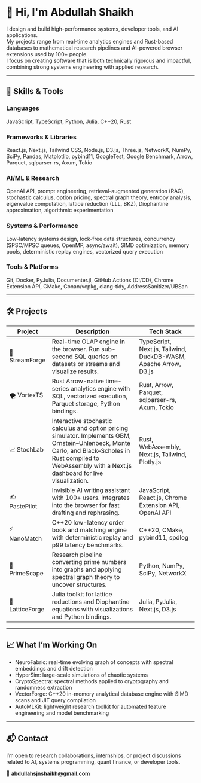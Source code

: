 # 👋 Hi, I'm Abdullah Shaikh  
I design and build high-performance systems, developer tools, and AI applications.  
My projects range from real-time analytics engines and Rust-based databases to mathematical research pipelines and AI-powered browser extensions used by 100+ people.  
I focus on creating software that is both technically rigorous and impactful, combining strong systems engineering with applied research.

---

## 🧠 Skills & Tools  

### Languages  
JavaScript, TypeScript, Python, Julia, C++20, Rust  

### Frameworks & Libraries  
React.js, Next.js, Tailwind CSS, Node.js, D3.js, Three.js, NetworkX, NumPy, SciPy, Pandas, Matplotlib, pybind11, GoogleTest, Google Benchmark, Arrow, Parquet, sqlparser-rs, Axum, Tokio  

### AI/ML & Research  
OpenAI API, prompt engineering, retrieval-augmented generation (RAG), stochastic calculus, option pricing, spectral graph theory, entropy analysis, eigenvalue computation, lattice reduction (LLL, BKZ), Diophantine approximation, algorithmic experimentation  

### Systems & Performance  
Low-latency systems design, lock-free data structures, concurrency (SPSC/MPSC queues, OpenMP, async/await), SIMD optimization, memory pools, deterministic replay engines, vectorized query execution  

### Tools & Platforms  
Git, Docker, PyJulia, Documenter.jl, GitHub Actions (CI/CD), Chrome Extension API, CMake, Conan/vcpkg, clang-tidy, AddressSanitizer/UBSan  

---

## 🛠️ Projects  

| Project       | Description                                                                                                     | Tech Stack |
|---------------|-----------------------------------------------------------------------------------------------------------------|------------|
| 🌊 StreamForge | Real-time OLAP engine in the browser. Run sub-second SQL queries on datasets or streams and visualize results. | TypeScript, Next.js, Tailwind, DuckDB-WASM, Apache Arrow, D3.js |
| 🌪️ VortexTS   | Rust Arrow-native time-series analytics engine with SQL, vectorized execution, Parquet storage, Python bindings. | Rust, Arrow, Parquet, sqlparser-rs, Axum, Tokio |
| 📈 StochLab   | Interactive stochastic calculus and option pricing simulator. Implements GBM, Ornstein–Uhlenbeck, Monte Carlo, and Black–Scholes in Rust compiled to WebAssembly with a Next.js dashboard for live visualization. | Rust, WebAssembly, Next.js, Tailwind, Plotly.js |
| ✍️ PastePilot | Invisible AI writing assistant with 100+ users. Integrates into the browser for fast drafting and rephrasing.    | JavaScript, React.js, Chrome Extension API, OpenAI API |
| ⚡ NanoMatch  | C++20 low-latency order book and matching engine with deterministic replay and p99 latency benchmarks.           | C++20, CMake, pybind11, spdlog |
| 🔢 PrimeScape | Research pipeline converting prime numbers into graphs and applying spectral graph theory to uncover structures. | Python, NumPy, SciPy, NetworkX |
| 🧮 LatticeForge| Julia toolkit for lattice reductions and Diophantine equations with visualizations and Python bindings.          | Julia, PyJulia, Next.js, D3.js |

---

## 📈 What I’m Working On  
- NeuroFabric: real-time evolving graph of concepts with spectral embeddings and drift detection  
- HyperSim: large-scale simulations of chaotic systems  
- CryptoSpectra: spectral methods applied to cryptography and randomness extraction  
- VectorForge: C++20 in-memory analytical database engine with SIMD scans and JIT query compilation  
- AutoMLKit: lightweight research toolkit for automated feature engineering and model benchmarking  

---

## 📬 Contact  
I’m open to research collaborations, internships, or project discussions related to AI, systems programming, quant finance, or developer tools.  

📧 **abdullahsjnshaikh@gmail.com**
